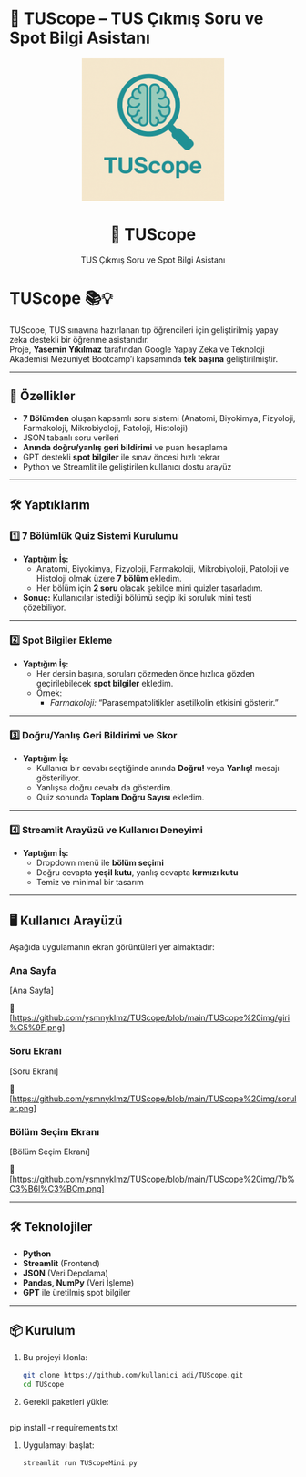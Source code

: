 # 🧠 TUScope – TUS Çıkmış Soru ve Spot Bilgi Asistanı


<p align="center">
  <img src="https://github.com/zehra19/Yzta_bootcamp136/blob/main/assets/TUScope.png" alt="TUScope Logo" width="250"/>
</p>

<h1 align="center">🧠 TUScope</h1>
<p align="center">TUS Çıkmış Soru ve Spot Bilgi Asistanı</p>




# TUScope 📚💡

TUScope, TUS sınavına hazırlanan tıp öğrencileri için geliştirilmiş yapay zeka destekli bir öğrenme asistanıdır.  
Proje, **Yasemin Yıkılmaz** tarafından Google Yapay Zeka ve Teknoloji Akademisi Mezuniyet Bootcamp’i kapsamında **tek başına** geliştirilmiştir.

---

## 🚀 Özellikler
- **7 Bölümden** oluşan kapsamlı soru sistemi (Anatomi, Biyokimya, Fizyoloji, Farmakoloji, Mikrobiyoloji, Patoloji, Histoloji)
- JSON tabanlı soru verileri
- **Anında doğru/yanlış geri bildirimi** ve puan hesaplama
- GPT destekli **spot bilgiler** ile sınav öncesi hızlı tekrar
- Python ve Streamlit ile geliştirilen kullanıcı dostu arayüz

---


## 🛠️ Yaptıklarım 

### 1️⃣ 7 Bölümlük Quiz Sistemi Kurulumu 
- **Yaptığım İş:**  
  - Anatomi, Biyokimya, Fizyoloji, Farmakoloji, Mikrobiyoloji, Patoloji ve Histoloji olmak üzere **7 bölüm** ekledim.  
  - Her bölüm için **2 soru** olacak şekilde mini quizler tasarladım.  
- **Sonuç:** Kullanıcılar istediği bölümü seçip iki soruluk mini testi çözebiliyor.  


---

### 2️⃣ Spot Bilgiler Ekleme 
- **Yaptığım İş:**  
  - Her dersin başına, soruları çözmeden önce hızlıca gözden geçirilebilecek **spot bilgiler** ekledim.  
  - Örnek:  
    - *Farmakoloji:* “Parasempatolitikler asetilkolin etkisini gösterir.”  


---

### 3️⃣ Doğru/Yanlış Geri Bildirimi ve Skor 
- **Yaptığım İş:**  
  - Kullanıcı bir cevabı seçtiğinde anında **Doğru!** veya **Yanlış!** mesajı gösteriliyor.  
  - Yanlışsa doğru cevabı da gösterdim.  
  - Quiz sonunda **Toplam Doğru Sayısı** ekledim.  


---

### 4️⃣ Streamlit Arayüzü ve Kullanıcı Deneyimi 
- **Yaptığım İş:**  
  - Dropdown menü ile **bölüm seçimi**  
  - Doğru cevapta **yeşil kutu**, yanlış cevapta **kırmızı kutu**  
  - Temiz ve minimal bir tasarım  


---



## 🖥️ Kullanıcı Arayüzü
Aşağıda uygulamanın ekran görüntüleri yer almaktadır:

### Ana Sayfa
[Ana Sayfa]

📎 [https://github.com/ysmnyklmz/TUScope/blob/main/TUScope%20img/giri%C5%9F.png]

### Soru Ekranı
[Soru Ekranı]

📎 [https://github.com/ysmnyklmz/TUScope/blob/main/TUScope%20img/sorular.png]

### Bölüm Seçim Ekranı
[Bölüm Seçim Ekranı]

📎 [https://github.com/ysmnyklmz/TUScope/blob/main/TUScope%20img/7b%C3%B6l%C3%BCm.png]

---

## 🛠️ Teknolojiler
- **Python**  
- **Streamlit** (Frontend)
- **JSON** (Veri Depolama)
- **Pandas, NumPy** (Veri İşleme)
- **GPT** ile üretilmiş spot bilgiler

---

## 📦 Kurulum
1. Bu projeyi klonla:
   ```bash
   git clone https://github.com/kullanici_adi/TUScope.git
   cd TUScope


2. Gerekli paketleri yükle:
   ```bash
pip install -r requirements.txt


1. Uygulamayı başlat:
   ```bash
   streamlit run TUScopeMini.py



